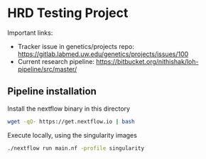 # HRD Testing Project

Important links:
 - Tracker issue in genetics/projects repo: https://gitlab.labmed.uw.edu/genetics/projects/issues/100
 - Current research pipeline: https://bitbucket.org/nithishak/loh-pipeline/src/master/


## Pipeline installation

Install the nextflow binary in this directory
  
```bash
wget -qO- https://get.nextflow.io | bash
```
  
Execute locally, using the singularity images
  
```bash
./nextflow run main.nf -profile singularity
```
